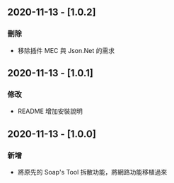 ## 2020-11-13 - [1.0.2]
### 刪除

- 移除插件 MEC 與 Json.Net 的需求

## 2020-11-13 - [1.0.1]
### 修改

- README 增加安裝說明

## 2020-11-13 - [1.0.0]
### 新增

- 將原先的 Soap's Tool 拆散功能，將網路功能移植過來